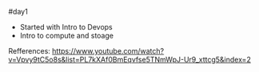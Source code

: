 #day1
- Started with Intro to Devops 
- Intro to compute and stoage



Refferences:
https://www.youtube.com/watch?v=Vpvy9tC5o8s&list=PL7kXAf0BmEqvfse5TNmWpJ-Ur9_xttcg5&index=2